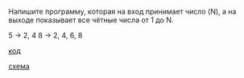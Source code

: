 Напишите программу, которая на вход принимает число (N), а на выходе показывает все чётные числа от 1 до N.

5 -> 2, 4
8 -> 2, 4, 6, 8

[код](..\EX_003\Program.cs)

[схема](..\EX_003\bloc003.drawio.png)